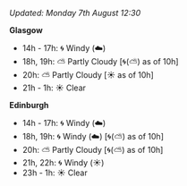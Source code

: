 *Updated: Monday 7th August 12:30*

**Glasgow**

* 14h - 17h: :cyclone: Windy (:cloud:)
* 18h, 19h: :partly_sunny: Partly Cloudy [:cyclone:(:partly_sunny:) as of 10h]
* 20h: :partly_sunny: Partly Cloudy [:sunny: as of 10h]
* 21h - 1h: :sunny: Clear

**Edinburgh**

* 14h - 17h: :cyclone: Windy (:cloud:)
* 18h, 19h: :cyclone: Windy (:cloud:) [:cyclone:(:partly_sunny:) as of 10h]
* 20h: :partly_sunny: Partly Cloudy [:cyclone:(:partly_sunny:) as of 10h]
* 21h, 22h: :cyclone: Windy (:sunny:)
* 23h - 1h: :sunny: Clear
